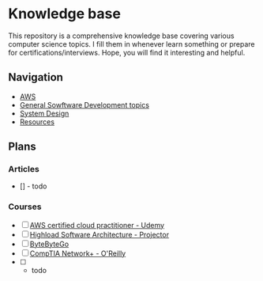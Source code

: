 # Knowledge base

This repository is a comprehensive knowledge base covering various computer science topics. I fill them in whenever learn something or prepare for certifications/interviews. Hope, you will find it interesting and helpful.

## Navigation
* [AWS](./aws/README.md)
* [General Sowftware Development topics](./general/README.md)
* [System Design](./system-design/README.md)
* [Resources](./resources/README.md)

## Plans
### Articles
- [] - todo

### Courses
- [ ] [AWS certified cloud practitioner - Udemy](https://www.udemy.com/course/aws-certified-cloud-practitioner-new)
- [ ] [Highload Software Architecture - Projector](https://prjctr.com/course/highload-software-architecture)
- [ ] [ByteByteGo](https://bytebytego.com/courses/system-design-interview)
- [ ] [CompTIA Network+ - O'Reilly](https://www.oreilly.com/videos/comptia-network-n10-008/9780137507450/)
- [ ] - todo

